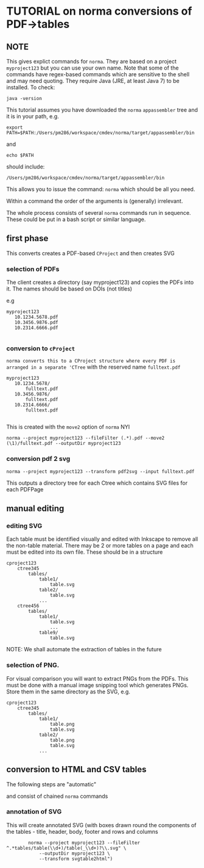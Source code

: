 # TUTORIAL on norma conversions of PDF->tables

## NOTE
This gives explict commands for `norma`. They are based on a project `myproject123` but you can use your own name. Note that 
some of the commands have regex-based commands which are sensitive to the shell and may need quoting. They require Java 
(JRE, at least Java 7) to be installed. To check:
```
java -version
```
This tutorial assumes you have downloaded the `norma` `appassembler` tree and it is in your path, e.g.
```
export PATH=$PATH:/Users/pm286/workspace/cmdev/norma/target/appassembler/bin
```
and 
```
echo $PATH
```
should include:
```
/Users/pm286/workspace/cmdev/norma/target/appassembler/bin
```
This allows you to issue the command:
`norma`
which should be all you need.


Within a command the order of the arguments is (generally) irrelevant.

The whole process consists of several `norma` commands run in sequence. These could be put in a bash script or similar language. 

## first phase
This converts creates a PDF-based `CProject` and then creates SVG

### selection of PDFs
The client creates a directory (say myproject123) and copies the PDFs into it. The names should be based on DOIs (not titles)

e.g
```
myproject123
   10.1234.5678.pdf
   10.3456.9876.pdf
   10.2314.6666.pdf
   
   ```
### conversion to `cProject`

`norma converts this to a CProject structure where every PDF is arranged in a separate 'CTree` with the reserved name `fulltext.pdf`

```
myproject123
   10.1234.5678/
       fulltext.pdf
   10.3456.9876/
       fulltext.pdf
   10.2314.6666/
       fulltext.pdf
   
```
This is created with the `move2` option of `norma` NYI

```
norma --project myproject123 --fileFilter (.*).pdf --move2 (\1)/fulltext.pdf --outputDir myproject123
```


### conversion pdf 2 svg

```
norma --project myproject123 --transform pdf2svg --input fulltext.pdf 
```
This outputs a directory tree for each Ctree which contains SVG files for each PDFPage

## manual editing

### editing SVG
Each table must be identified visually and edited with Inkscape to remove all the non-table material. 
There may be 2 or more tables on a page and each must be edited into its own file. These should be in a structure
```
cproject123
    ctree345
        tables/
            table1/
                table.svg
            table2/
                table.svg
            ...
    ctree456
        tables/
            table1/
                table.svg
                ...
            table9/
                table.svg
```
NOTE: We shall automate the extraction of tables in the future

### selection of PNG. 
For visual comparison you will want to extract PNGs from the PDFs. This must be done with a manual image snipping tool
which generates PNGs. Store them in the same directory as the SVG, e.g.

```
cproject123
    ctree345
        tables/
            table1/
                table.png
                table.svg
            table2/
                table.png
                table.svg
            ...
```
## conversion to HTML and CSV tables
The following steps are "automatic"

and consist of chained `norma` commands
### annotation of SVG
This will create annotated SVG (with boxes drawn round the components of the tables - title, header, body, footer
and rows and columns
```
		norma --project myproject123 --fileFilter ^.*tables/table(\\d+)/table(_\\d+)?\\.svg" \
			--outputDir myproject123 \
			--transform svgtable2html")
 ```




        
